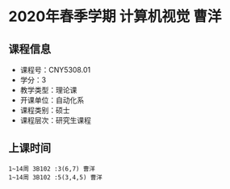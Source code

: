 # 2020年春季学期 计算机视觉 曹洋






## 课程信息

- 课程号：CNY5308.01
- 学分：3
- 教学类型：理论课
- 开课单位：自动化系
- 课程类别：硕士
- 课程层次：研究生课程

## 上课时间

```
1~14周 3B102 :3(6,7) 曹洋
1~14周 3B102 :5(3,4,5) 曹洋
```

